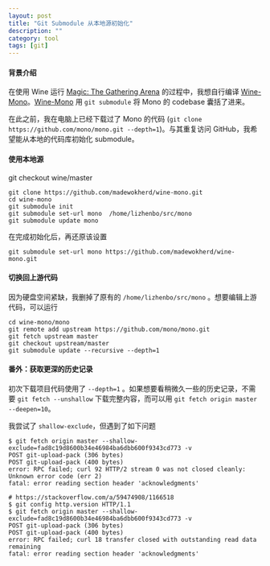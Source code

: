 ```yaml
---
layout: post
title: "Git Submodule 从本地源初始化"
description: ""
category: tool
tags: [git]
---
```


#### 背景介绍
在使用 Wine 运行 [Magic: The Gathering Arena][MTGA] 的过程中，我想自行编译 [Wine-Mono][wmono]。[Wine-Mono][wmono] 用 `git submodule` 将 Mono 的 codebase 囊括了进来。  

在此之前，我在电脑上已经下载过了 Mono 的代码 (`git clone https://github.com/mono/mono.git --depth=1`)。与其重复访问 GitHub，我希望能从本地的代码库初始化 submodule。


#### 使用本地源

git checkout wine/master

```
git clone https://github.com/madewokherd/wine-mono.git
cd wine-mono
git submodule init
git submodule set-url mono  /home/lizhenbo/src/mono
git submodule update mono 
```


在完成初始化后，再还原该设置
```
git submodule set-url mono https://github.com/madewokherd/wine-mono.git
```

#### 切换回上游代码

因为硬盘空间紧缺，我删掉了原有的 `/home/lizhenbo/src/mono` 。想要编辑上游代码，可以运行

```
cd wine-mono/mono
git remote add upstream https://github.com/mono/mono.git
git fetch upstream master 
git checkout upstream/master
git submodule update --recursive --depth=1
```

#### 番外：获取更深的历史记录

初次下载项目代码使用了 `--depth=1` 。如果想要看稍微久一些的历史记录，不需要 `git fetch --unshallow` 下载完整内容，而可以用 `git fetch origin master --deepen=10`。
 
我尝试了 `shallow-exclude`，但遇到了如下问题




```
$ git fetch origin master --shallow-exclude=fad8c19d8600b34e46984ba6dbb600f9343cd773 -v
POST git-upload-pack (306 bytes)
POST git-upload-pack (400 bytes)
error: RPC failed; curl 92 HTTP/2 stream 0 was not closed cleanly: Unknown error code (err 2)
fatal: error reading section header 'acknowledgments'

# https://stackoverflow.com/a/59474908/1166518   
$ git config http.version HTTP/1.1
$ git fetch origin master --shallow-exclude=fad8c19d8600b34e46984ba6dbb600f9343cd773 -v
POST git-upload-pack (306 bytes)
POST git-upload-pack (400 bytes)
error: RPC failed; curl 18 transfer closed with outstanding read data remaining
fatal: error reading section header 'acknowledgments'
```
	

 

[MTGA]: https://appdb.winehq.org/objectManager.php?sClass=version&iId=37229
[wmono]: https://github.com/madewokherd/wine-mono
